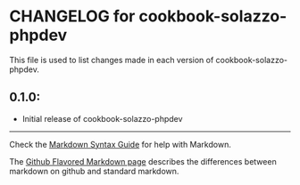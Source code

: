 # CHANGELOG for cookbook-solazzo-phpdev

This file is used to list changes made in each version of cookbook-solazzo-phpdev.

## 0.1.0:

* Initial release of cookbook-solazzo-phpdev

- - -
Check the [Markdown Syntax Guide](http://daringfireball.net/projects/markdown/syntax) for help with Markdown.

The [Github Flavored Markdown page](http://github.github.com/github-flavored-markdown/) describes the differences between markdown on github and standard markdown.
